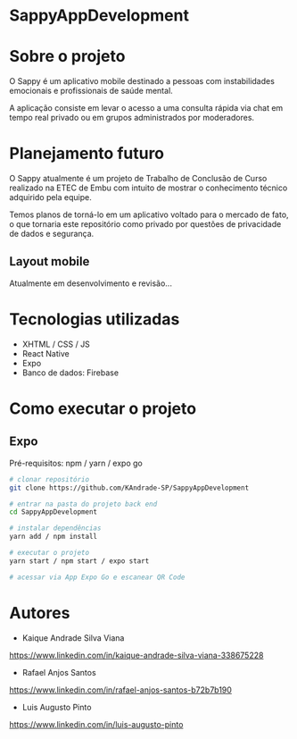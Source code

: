 # SappyAppDevelopment

# Sobre o projeto

O Sappy é um aplicativo mobile destinado a pessoas com instabilidades emocionais e profissionais de saúde mental.

A aplicação consiste em levar o acesso a uma consulta rápida via chat em tempo real privado ou em grupos administrados por moderadores.

# Planejamento futuro

O Sappy atualmente é um projeto de Trabalho de Conclusão de Curso realizado na ETEC de Embu com intuito de mostrar o conhecimento técnico adquirido pela equipe.

Temos planos de torná-lo em um aplicativo voltado para o mercado de fato, o que tornaria este repositório como privado por questões de privacidade de dados e segurança.

## Layout mobile

Atualmente em desenvolvimento e revisão...

# Tecnologias utilizadas
- XHTML / CSS / JS
- React Native
- Expo
- Banco de dados: Firebase

# Como executar o projeto

## Expo
Pré-requisitos: npm / yarn / expo go

```bash
# clonar repositório
git clone https://github.com/KAndrade-SP/SappyAppDevelopment

# entrar na pasta do projeto back end
cd SappyAppDevelopment

# instalar dependências
yarn add / npm install

# executar o projeto
yarn start / npm start / expo start

# acessar via App Expo Go e escanear QR Code
```

# Autores

- Kaique Andrade Silva Viana 

https://www.linkedin.com/in/kaique-andrade-silva-viana-338675228 

- Rafael Anjos Santos

https://www.linkedin.com/in/rafael-anjos-santos-b72b7b190

- Luis Augusto Pinto

https://www.linkedin.com/in/luis-augusto-pinto
